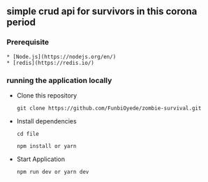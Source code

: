 ## simple crud api for survivors in this corona period


###  Prerequisite
    * [Node.js](https://nodejs.org/en/)
    * [redis](https://redis.io/)

### running the application locally
 * Clone this repository

    ```git clone https://github.com/FunbiOyede/zombie-survival.git```

 * Install dependencies

    ```cd file```

    ```npm install or yarn```

 * Start Application
 
    ```npm run dev or yarn dev```
